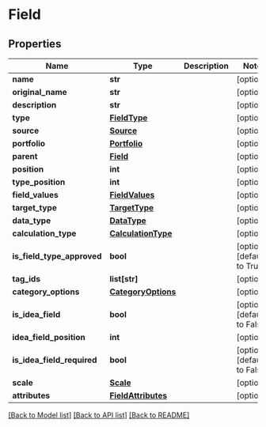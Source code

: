 # Field

## Properties
Name | Type | Description | Notes
------------ | ------------- | ------------- | -------------
**name** | **str** |  | [optional] 
**original_name** | **str** |  | [optional] 
**description** | **str** |  | [optional] 
**type** | [**FieldType**](FieldType.md) |  | [optional] 
**source** | [**Source**](Source.md) |  | [optional] 
**portfolio** | [**Portfolio**](Portfolio.md) |  | [optional] 
**parent** | [**Field**](Field.md) |  | [optional] 
**position** | **int** |  | [optional] 
**type_position** | **int** |  | [optional] 
**field_values** | [**FieldValues**](FieldValues.md) |  | [optional] 
**target_type** | [**TargetType**](TargetType.md) |  | [optional] 
**data_type** | [**DataType**](DataType.md) |  | [optional] 
**calculation_type** | [**CalculationType**](CalculationType.md) |  | [optional] 
**is_field_type_approved** | **bool** |  | [optional] [default to True]
**tag_ids** | **list[str]** |  | [optional] 
**category_options** | [**CategoryOptions**](CategoryOptions.md) |  | [optional] 
**is_idea_field** | **bool** |  | [optional] [default to False]
**idea_field_position** | **int** |  | [optional] 
**is_idea_field_required** | **bool** |  | [optional] [default to False]
**scale** | [**Scale**](Scale.md) |  | [optional] 
**attributes** | [**FieldAttributes**](FieldAttributes.md) |  | [optional] 

[[Back to Model list]](../README.md#documentation-for-models) [[Back to API list]](../README.md#documentation-for-api-endpoints) [[Back to README]](../README.md)



